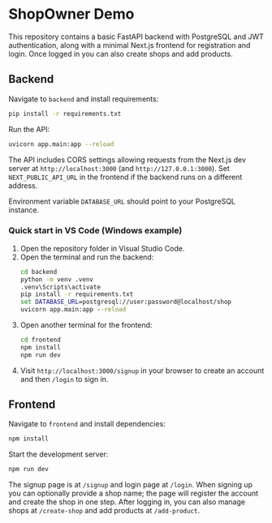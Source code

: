 # ShopOwner Demo

This repository contains a basic FastAPI backend with PostgreSQL and JWT authentication, along with a minimal Next.js frontend for registration and login. Once logged in you can also create shops and add products.

## Backend

Navigate to `backend` and install requirements:

```bash
pip install -r requirements.txt
```

Run the API:

```bash
uvicorn app.main:app --reload
```

The API includes CORS settings allowing requests from the
Next.js dev server at `http://localhost:3000` (and `http://127.0.0.1:3000`).
Set `NEXT_PUBLIC_API_URL` in the frontend if the backend runs on a different
address.

Environment variable `DATABASE_URL` should point to your PostgreSQL instance.

### Quick start in VS Code (Windows example)

1. Open the repository folder in Visual Studio Code.
2. Open the terminal and run the backend:
   ```cmd
   cd backend
   python -m venv .venv
   .venv\Scripts\activate
   pip install -r requirements.txt
   set DATABASE_URL=postgresql://user:password@localhost/shop
   uvicorn app.main:app --reload
   ```
3. Open another terminal for the frontend:
   ```cmd
   cd frontend
   npm install
   npm run dev
   ```
4. Visit `http://localhost:3000/signup` in your browser to create an account and then `/login` to sign in.

## Frontend

Navigate to `frontend` and install dependencies:

```bash
npm install
```

Start the development server:

```bash
npm run dev
```

The signup page is at `/signup` and login page at `/login`.
When signing up you can optionally provide a shop name; the page will register
the account and create the shop in one step.  After logging in, you can also
manage shops at `/create-shop` and add products at `/add-product`.
